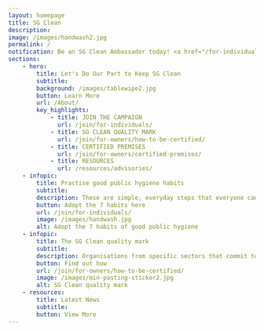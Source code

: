 ```yaml
---
layout: homepage
title: SG Clean
description: 
image: /images/handwash2.jpg
permalink: /
notification: Be an SG Clean Ambassador today! <a href="/for-individuals/ambassadors">Sign up here</a>
sections:
    - hero:
        title: Let's Do Our Part to Keep SG Clean
        subtitle: 
        background: /images/tablewipe2.jpg
        button: Learn More
        url: /About/
        key_highlights:
            - title: JOIN THE CAMPAIGN
              url: /join/for-individuals/
            - title: SG CLEAN QUALITY MARK
              url: /join/for-owners/how-to-be-certified/
            - title: CERTIFIED PREMISES
              url: /join/for-owners/certified-premises/
            - title: RESOURCES
              url: /resources/advisories/
    - infopic:
        title: Practise good public hygiene habits
        subtitle:  
        description: These are simple, everyday steps that everyone can take to improve our hygiene standards.
        button: Adopt the 7 habits here
        url: /join/for-individuals/
        image: /images/handwash.jpg
        alt: Adopt the 7 habits of good public hygiene
    - infopic:
        title: The SG Clean quality mark
        subtitle:
        description: Organisations from specific sectors that commit to upholding good sanitation and hygiene practices can be assessed and certified with the SG Clean quality mark.
        button: Find out how
        url: /join/for-owners/how-to-be-certified/
        image: /images/min-pasting-sticker2.jpg
        alt: SG Clean quality mark
    - resources:
        title: Latest News
        subtitle:
        button: View More
---
```

